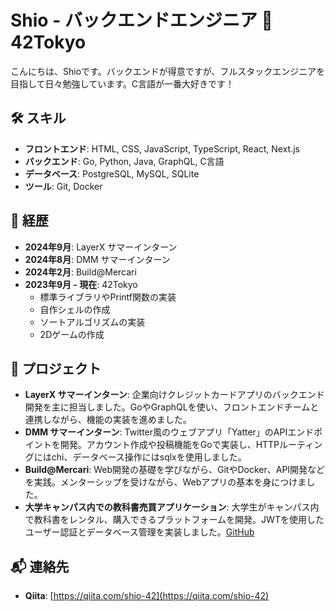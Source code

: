 # Shio - バックエンドエンジニア 🐑 42Tokyo

こんにちは、Shioです。バックエンドが得意ですが、フルスタックエンジニアを目指して日々勉強しています。C言語が一番大好きです！

## 🛠 スキル
- **フロントエンド**: HTML, CSS, JavaScript, TypeScript, React, Next.js
- **バックエンド**: Go, Python, Java, GraphQL, C言語
- **データベース**: PostgreSQL, MySQL, SQLite
- **ツール**: Git, Docker

## 📝 経歴
- **2024年9月**: LayerX サマーインターン
- **2024年8月**: DMM サマーインターン
- **2024年2月**: Build@Mercari
- **2023年9月 - 現在**: 42Tokyo
  - 標準ライブラリやPrintf関数の実装
  - 自作シェルの作成
  - ソートアルゴリズムの実装
  - 2Dゲームの作成

## 🌼 プロジェクト
- **LayerX サマーインターン**: 企業向けクレジットカードアプリのバックエンド開発を主に担当しました。GoやGraphQLを使い、フロントエンドチームと連携しながら、機能の実装を進めました。
- **DMM サマーインターン**: Twitter風のウェブアプリ「Yatter」のAPIエンドポイントを開発。アカウント作成や投稿機能をGoで実装し、HTTPルーティングにはchi、データベース操作にはsqlxを使用しました。
- **Build@Mercari**: Web開発の基礎を学びながら、GitやDocker、API開発などを実践。メンターシップを受けながら、Webアプリの基本を身につけました。
- **大学キャンパス内での教科書売買アプリケーション**: 大学生がキャンパス内で教科書をレンタル、購入できるプラットフォームを開発。JWTを使用したユーザー認証とデータベース管理を実装しました。[GitHub](https://github.com/shiori-42/CanBook)

## 📬 連絡先
- **Qiita**: [https://qiita.com/shio-42](https://qiita.com/shio-42)
